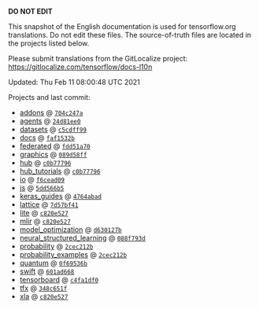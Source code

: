 __DO NOT EDIT__

This snapshot of the English documentation is used for tensorflow.org
translations. Do not edit these files. The source-of-truth files are located in
the projects listed below.

Please submit translations from the GitLocalize project: https://gitlocalize.com/tensorflow/docs-l10n

Updated: Thu Feb 11 08:00:48 UTC 2021

Projects and last commit:

- [addons](https://github.com/tensorflow/addons/tree/master/docs) @ <a href='https://github.com/tensorflow/addons/commit/704c247a6d322e19cb07640aa1861c0366b43ce3'><code>704c247a</code></a>
- [agents](https://github.com/tensorflow/agents/tree/master/docs) @ <a href='https://github.com/tensorflow/agents/commit/24d81ee08ec57f102d2af9bb680d454c9816dbd9'><code>24d81ee0</code></a>
- [datasets](https://github.com/tensorflow/datasets/tree/master/docs) @ <a href='https://github.com/tensorflow/datasets/commit/c5cdff996e92e6b6fc586718041015abbc769947'><code>c5cdff99</code></a>
- [docs](https://github.com/tensorflow/docs/tree/master/site/en) @ <a href='https://github.com/tensorflow/docs/commit/faf1532b3aa7e4bc64c01a164d84f768d1121712'><code>faf1532b</code></a>
- [federated](https://github.com/tensorflow/federated/tree/master/docs) @ <a href='https://github.com/tensorflow/federated/commit/fdd51a702ccf574f4518d53746f9aef2dd9c80cb'><code>fdd51a70</code></a>
- [graphics](https://github.com/tensorflow/graphics/tree/master/tensorflow_graphics/g3doc) @ <a href='https://github.com/tensorflow/graphics/commit/089d58ffb170dc4021afecced6159a0345cd8830'><code>089d58ff</code></a>
- [hub](https://github.com/tensorflow/hub/tree/master/docs) @ <a href='https://github.com/tensorflow/hub/commit/c0b7779643e17674a7f748bc2eb94a1d41f3834a'><code>c0b77796</code></a>
- [hub_tutorials](https://github.com/tensorflow/hub/tree/master/examples/colab) @ <a href='https://github.com/tensorflow/hub/commit/c0b7779643e17674a7f748bc2eb94a1d41f3834a'><code>c0b77796</code></a>
- [io](https://github.com/tensorflow/io/tree/master/docs) @ <a href='https://github.com/tensorflow/io/commit/f6cead09528862b0663cb0efd980aa096f551115'><code>f6cead09</code></a>
- [js](https://github.com/tensorflow/tfjs-website/tree/master/docs) @ <a href='https://github.com/tensorflow/tfjs-website/commit/5dd566b56c4dddc94ee7ddf72751e9c697d5a605'><code>5dd566b5</code></a>
- [keras_guides](https://github.com/tensorflow/docs/tree/snapshot-keras/site/en/guide/keras) @ <a href='https://github.com/tensorflow/docs/commit/4764abad680f9698f8ba9ace121ac9d0d9cb69af'><code>4764abad</code></a>
- [lattice](https://github.com/tensorflow/lattice/tree/master/docs) @ <a href='https://github.com/tensorflow/lattice/commit/7d57bf41cd73dd8d8c546fb41f93ef7557f68fe3'><code>7d57bf41</code></a>
- [lite](https://github.com/tensorflow/tensorflow/tree/master/tensorflow/lite/g3doc) @ <a href='https://github.com/tensorflow/tensorflow/commit/c820e5278288773ef2298b1796164a9826d847cf'><code>c820e527</code></a>
- [mlir](https://github.com/tensorflow/tensorflow/tree/master/tensorflow/compiler/mlir/g3doc) @ <a href='https://github.com/tensorflow/tensorflow/commit/c820e5278288773ef2298b1796164a9826d847cf'><code>c820e527</code></a>
- [model_optimization](https://github.com/tensorflow/model-optimization/tree/master/tensorflow_model_optimization/g3doc) @ <a href='https://github.com/tensorflow/model-optimization/commit/d630127bf350612352b18c8247420406c249d9b6'><code>d630127b</code></a>
- [neural_structured_learning](https://github.com/tensorflow/neural-structured-learning/tree/master/g3doc) @ <a href='https://github.com/tensorflow/neural-structured-learning/commit/088f793dde1b611c00b7bb7d10264bdf5e6d92fc'><code>088f793d</code></a>
- [probability](https://github.com/tensorflow/probability/tree/master/tensorflow_probability/g3doc) @ <a href='https://github.com/tensorflow/probability/commit/2cec212b71953fa7db17b188db94bf8b25fa061e'><code>2cec212b</code></a>
- [probability_examples](https://github.com/tensorflow/probability/tree/master/tensorflow_probability/examples/jupyter_notebooks) @ <a href='https://github.com/tensorflow/probability/commit/2cec212b71953fa7db17b188db94bf8b25fa061e'><code>2cec212b</code></a>
- [quantum](https://github.com/tensorflow/quantum/tree/master/docs) @ <a href='https://github.com/tensorflow/quantum/commit/0f69536b20abb896c17fecc25b5d8a7cd9f67223'><code>0f69536b</code></a>
- [swift](https://github.com/tensorflow/swift/tree/main/docs/site) @ <a href='https://github.com/tensorflow/swift/commit/601ad6681d6c2c06ec2bcaa0bcc8f524365b1744'><code>601ad668</code></a>
- [tensorboard](https://github.com/tensorflow/tensorboard/tree/master/docs) @ <a href='https://github.com/tensorflow/tensorboard/commit/c4fa1df0b1582b31e0f3104444110b36a7940902'><code>c4fa1df0</code></a>
- [tfx](https://github.com/tensorflow/tfx/tree/master/docs) @ <a href='https://github.com/tensorflow/tfx/commit/348c651ff53c899dcc0f5aa162d3c385079acf4e'><code>348c651f</code></a>
- [xla](https://github.com/tensorflow/tensorflow/tree/master/tensorflow/compiler/xla/g3doc) @ <a href='https://github.com/tensorflow/tensorflow/commit/c820e5278288773ef2298b1796164a9826d847cf'><code>c820e527</code></a>

